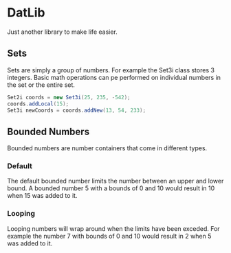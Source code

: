 # DatLib #
Just another library to make life easier.

## Sets ##
Sets are simply a group of numbers.
For example the Set3i class stores 3 integers.
Basic math operations can pe performed on individual numbers in the set or the entire set.
```java
Set2i coords = new Set3i(25, 235, -542);
coords.addLocal(15);
Set3i newCoords = coords.addNew(13, 54, 233);
```

## Bounded Numbers ##
Bounded numbers are number containers that come in different types.

### Default ###
The default bounded number limits the number between an upper and lower bound.
A bounded number 5 with a bounds of 0 and 10 would result in 10 when 15 was added to it.

### Looping ###
Looping numbers will wrap around when the limits have been exceded.
For example the number 7 with bounds of 0 and 10 would result in 2 when 5 was added to it.